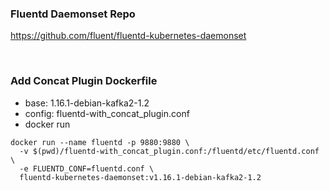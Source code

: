 ### Fluentd Daemonset Repo
https://github.com/fluent/fluentd-kubernetes-daemonset

<br/>

### Add Concat Plugin Dockerfile
* base: 1.16.1-debian-kafka2-1.2
* config: fluentd-with_concat_plugin.conf
* docker run
```
docker run --name fluentd -p 9880:9880 \
  -v $(pwd)/fluentd-with_concat_plugin.conf:/fluentd/etc/fluentd.conf \
  -e FLUENTD_CONF=fluentd.conf \
  fluentd-kubernetes-daemonset:v1.16.1-debian-kafka2-1.2
```
